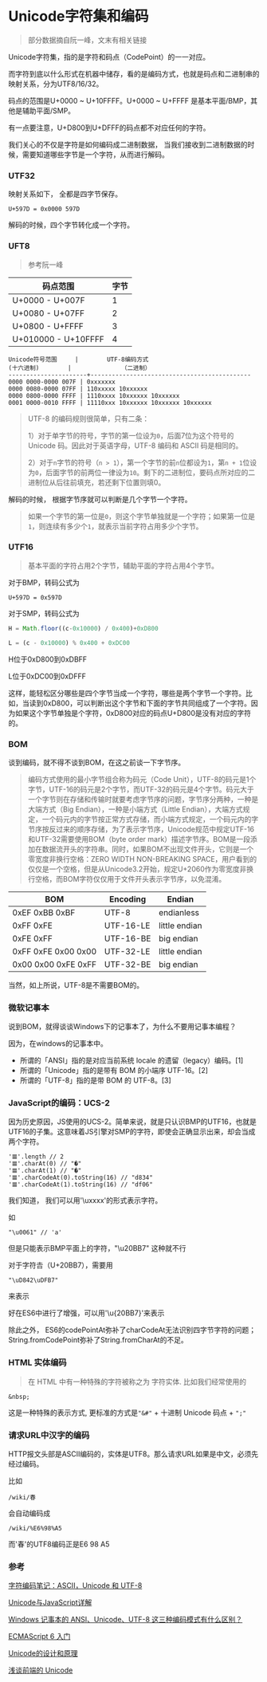 # Unicode字符集和编码

> 部分数据摘自阮一峰，文末有相关链接

Unicode字符集，指的是字符和码点（CodePoint）的一一对应。

而字符到底以什么形式在机器中储存，看的是编码方式，也就是码点和二进制串的映射关系，分为UTF8/16/32。



码点的范围是U+0000 ~ U+10FFFF。U+0000 ~ U+FFFF 是基本平面/BMP，其他是辅助平面/SMP。

有一点要注意，U+D800到U+DFFF的码点都不对应任何的字符。



我们关心的不仅是字符是如何编码成二进制数据， 当我们接收到二进制数据的时候，需要知道哪些字节是一个字符，从而进行解码。

### UTF32

映射关系如下， 全都是四字节保存。

```
U+597D = 0x0000 597D
```



解码的时候，四个字节转化成一个字符。

### UFT8

> 参考阮一峰

| 码点范围                | 字节   |
| ------------------- | ---- |
| U+0000 - U+007F     | 1    |
| U+0080 - U+07FF     | 2    |
| U+0800 - U+FFFF     | 3    |
| U+010000 - U+10FFFF | 4    |

```
Unicode符号范围     |        UTF-8编码方式
(十六进制)        |              （二进制）
----------------------+---------------------------------------------
0000 0000-0000 007F | 0xxxxxxx
0000 0080-0000 07FF | 110xxxxx 10xxxxxx
0000 0800-0000 FFFF | 1110xxxx 10xxxxxx 10xxxxxx
0001 0000-0010 FFFF | 11110xxx 10xxxxxx 10xxxxxx 10xxxxxx
```

> UTF-8 的编码规则很简单，只有二条：
>
> 1）对于单字节的符号，字节的第一位设为`0`，后面7位为这个符号的 Unicode 码。因此对于英语字母，UTF-8 编码和 ASCII 码是相同的。
>
> 2）对于`n`字节的符号（`n > 1`），第一个字节的前`n`位都设为`1`，第`n + 1`位设为`0`，后面字节的前两位一律设为`10`。剩下的二进制位，要码点所对应的二进制位从后往前填充，若还剩下位置则填0。



解码的时候， 根据字节序就可以判断是几个字节一个字符。

> 如果一个字节的第一位是`0`，则这个字节单独就是一个字符；如果第一位是`1`，则连续有多少个`1`，就表示当前字符占用多少个字节。

### UTF16

> 基本平面的字符占用2个字节，辅助平面的字符占用4个字节。

对于BMP，转码公式为

```
U+597D = 0x597D
```

对于SMP，转码公式为

```javascript
H = Math.floor((c-0x10000) / 0x400)+0xD800

L = (c - 0x10000) % 0x400 + 0xDC00
```

H位于0xD800到0xDBFF

L位于0xDC00到0xDFFF

这样，能轻松区分哪些是四个字节当成一个字符，哪些是两个字节一个字符。比如，当读到0xD800，可以判断出这个字节和下面的字节共同组成了一个字符。因为如果这个字节单独是个字符，0xD800对应的码点U+D800是没有对应的字符的。



### BOM

谈到编码，就不得不谈到BOM，在这之前谈一下字节序。

> 编码方式使用的最小字节组合称为码元（Code Unit），UTF-8的码元是1个字节，UTF-16的码元是2个字节，而UTF-32的码元是4个字节。码元大于一个字节则在存储和传输时就要考虑字节序的问题，字节序分两种，一种是大端方式（Big Endian），一种是小端方式（Little Endian），大端方式规定，一个码元内的字节按正常方式存储，而小端方式规定，一个码元内的字节序按反过来的顺序存储，为了表示字节序，Unicode规范中规定UTF-16和UTF-32需要使用BOM（byte order mark）描述字节序。BOM是一段添加在数据流开头的字符串。同时，如果BOM不出现文件开头，它则是一个零宽度非换行空格：ZERO WIDTH NON-BREAKING SPACE，用户看到的仅仅是一个空格，但是从Unicode3.2开始，规定U+2060作为零宽度非换行空格，而BOM字符仅仅用于文件开头表示字节序，以免混淆。



| BOM                 | Encoding  | Endian        |
| ------------------- | --------- | ------------- |
| 0xEF 0xBB 0xBF      | UTF-8     | endianless    |
| 0xFF 0xFE           | UTF-16-LE | little endian |
| 0xFE 0xFF           | UTF-16-BE | big endian    |
| 0xFF 0xFE 0x00 0x00 | UTF-32-LE | little endian |
| 0x00 0x00 0xFE 0xFF | UTF-32-BE | big endian    |

当然，如上所说，UTF-8是不需要BOM的。



### 微软记事本

说到BOM，就得谈谈Windows下的记事本了，为什么不要用记事本编程？

因为，在windows的记事本中。

- 所谓的「ANSI」指的是对应当前系统 locale 的遗留（legacy）编码。[1]
- 所谓的「Unicode」指的是带有 BOM 的小端序 UTF-16。[2]
- 所谓的「UTF-8」指的是带 BOM 的 UTF-8。[3]







### JavaScript的编码：UCS-2

因为历史原因，JS使用的UCS-2。简单来说，就是只认识BMP的UTF16，也就是UTF16的子集。这意味着JS引擎对SMP的字符，即使会正确显示出来，却会当成两个字符。

```
'𝌆'.length // 2
'𝌆'.charAt(0) // "�"
'𝌆'.charAt(1) // "�"
'𝌆'.charCodeAt(0).toString(16) // "d834"
'𝌆'.charCodeAt(1).toString(16) // "df06"
```



我们知道， 我们可以用'\uxxxx'的形式表示字符。

如

```
"\u0061" // 'a'
```

但是只能表示BMP平面上的字符，"\u20BB7" 这种就不行

对于字符𠮷（U+20BB7），需要用

```
"\uD842\uDFB7"
```

来表示

好在ES6中进行了增强，可以用'\u{20BB7}'来表示

除此之外， ES6的codePointAt弥补了charCodeAt无法识别四字节字符的问题；String.fromCodePoint弥补了String.fromCharAt的不足。





### HTML 实体编码

> 在 HTML 中有一种特殊的字符被称之为 字符实体. 比如我们经常使用的

```
&nbsp;
```

这是一种特殊的表示方式, 更标准的方式是`"&#"` + 十进制 Unicode 码点 + `";"` 



### 请求URL中汉字的编码

HTTP报文头部是ASCII编码的，实体是UTF8。那么请求URL如果是中文，必须先经过编码。

比如

```
/wiki/春
```

会自动编码成

```
/wiki/%E6%98%A5
```

而'春'的UTF8编码正是E6 98 A5



### 参考

[字符编码笔记：ASCII，Unicode 和 UTF-8](http://www.ruanyifeng.com/blog/2007/10/ascii_unicode_and_utf-8.html)

[Unicode与JavaScript详解](http://www.ruanyifeng.com/blog/2014/12/unicode.html)

[Windows 记事本的 ANSI、Unicode、UTF-8 这三种编码模式有什么区别？](https://www.zhihu.com/question/20650946)

[ECMAScript 6 入门](http://es6.ruanyifeng.com/#docs/string)

[Unicode的设计和原理](http://quinnchen.me/2017/08/19/2017-08-19-encode_decode/)

[浅谈前端的 Unicode](https://www.zeroling.com/qian-tan-qian-duan-de-unicode/)